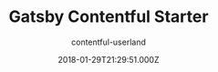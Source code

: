 ---
title: Gatsby Contentful Starter
github: https://github.com/contentful-userland/gatsby-contentful-starter
demo: https://contentful-userland.github.io/gatsby-contentful-starter/
author: contentful-userland
ssg:
  - Gatsby
cms:
  - Contentful
date: 2018-01-29T21:29:51.000Z
description: Gatsby starter for a Contentful project.
draft: true
publish_date: '2018-01-29T21:29:51Z'
update_date: '2021-02-16T11:09:26Z'
github_star: 280
github_fork: 127
---